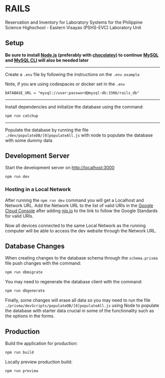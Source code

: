 # RAILS

Reservation and Inventory for Laboratory Systems for the Philippine Science Highschool - Eastern Visayas (PSHS-EVC) Laboratory Unit

## Setup

**Be sure to install [Node.js](https://nodejs.org/en/download/) (preferably with [chocolatey](https://community.chocolatey.org/)) to continue**
**[MySQL](https://dev.mysql.com/downloads/installer/) and [MySQL CLI](https://community.chocolatey.org/packages/mysql-cli) will also be needed later**

---

Create a `.env` file by following the instructions on the `.env.example`

Note, if you are using codespaces or docker set in the `.env`

```
DATABASE_URL = "mysql://user:password@mysql-db:3306/rails_db"
```

<hr>
Install dependencies and initialize the database using the command:

```bash
npm run catchup
```

<hr>

Populate the database by running the file `./dev/populateDB/[0]populateAll.js` with node to populate the database with some dummy data

## Development Server

Start the development server on [http://localhost:3000](http://localhost:3000)

```bash
npm run dev
```

### Hosting in a Local Network

After running the `npm run dev` command you will get a Localhost and Network URL. Add the Network URL to the list of valid URIs in the [Google Cloud Console](https://console.cloud.google.com/apis/credentials/oauthclient/519080737068-9mbu298l9aklt6fi3ospc6aef4q6grhk.apps.googleusercontent.com?authuser=3&project=rails-382915) after adding [nip.io](https://github.com/exentriquesolutions/nip.io) to the link to follow the Google Standards for valid URIs.

Now all devices connected to the same Local Network as the running computer will be able to access the dev website through the Network URL.

## Database Changes

When creating changes to the database schema through the `schema.prisma` file push changes with the command:

```bash
npm run dbmigrate
```

You may need to regenerate the database client with the command:

```bash
npm run dbgenerate
```

Finally, some changes will erase all data so you may need to run the file `./prisma/devScripts/populateDB/[0]populateAll.js` using Node to populate the database with starter data crucial in some of the functionality such as the options in the forms.

## Production

Build the application for production:

```bash
npm run build
```

Locally preview production build:

```bash
npm run preview
```
